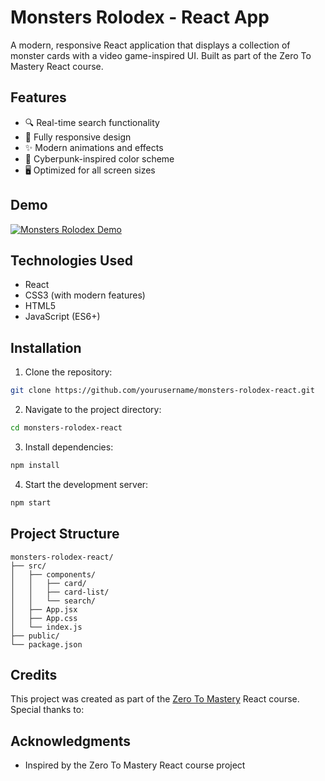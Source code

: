 # Monsters Rolodex - React App

A modern, responsive React application that displays a collection of monster cards with a video game-inspired UI. Built as part of the Zero To Mastery React course.

## Features

- 🔍 Real-time search functionality
- 📱 Fully responsive design
- ✨ Modern animations and effects
- 🎨 Cyberpunk-inspired color scheme
- 🖥️ Optimized for all screen sizes

## Demo

[![Monsters Rolodex Demo](https://www.awesomescreenshot.com/video/38330063?key=0782b28d77c5d073147c9d994962b63a)](https://www.awesomescreenshot.com/video/38330063?key=0782b28d77c5d073147c9d994962b63a)

## Technologies Used

- React
- CSS3 (with modern features)
- HTML5
- JavaScript (ES6+)

## Installation

1. Clone the repository:

```bash
git clone https://github.com/yourusername/monsters-rolodex-react.git
```

2. Navigate to the project directory:

```bash
cd monsters-rolodex-react
```

3. Install dependencies:

```bash
npm install
```

4. Start the development server:

```bash
npm start
```

## Project Structure

```
monsters-rolodex-react/
├── src/
│   ├── components/
│   │   ├── card/
│   │   ├── card-list/
│   │   └── search/
│   ├── App.jsx
│   ├── App.css
│   └── index.js
├── public/
└── package.json
```

## Credits

This project was created as part of the [Zero To Mastery](https://zerotomastery.io/) React course. Special thanks to:

## Acknowledgments

- Inspired by the Zero To Mastery React course project
